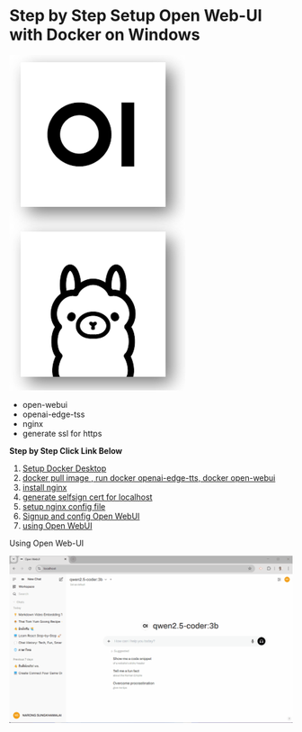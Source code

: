 # Step by Step Setup Open Web-UI with Docker on Windows

![1738419940427](image/readme/1738419940427.png)

- open-webui
- openai-edge-tss
- nginx
- generate ssl for https

**Step by Step Click Link Below**

1. [Setup Docker Desktop](1.setup_docker_desktop.md)
2. [docker pull image , run docker openai-edge-tts,  docker open-webui](2.setup_openwebui_openai-edge-tss.md)
3. [install nginx](install_nginx.md)
4. [generate selfsign cert for localhost](4.generate_selfsign_cert.md)
5. [setup nginx config file](5.setup_nginx_config.md)
6. [Signup and config Open WebUI](6.signup_config_open_webui.md)
7. [using Open WebUI](7.ready_to_using_ai.md)

Using Open Web-UI

![using_open_webui](image/7.video/using_openwebui.gif)
